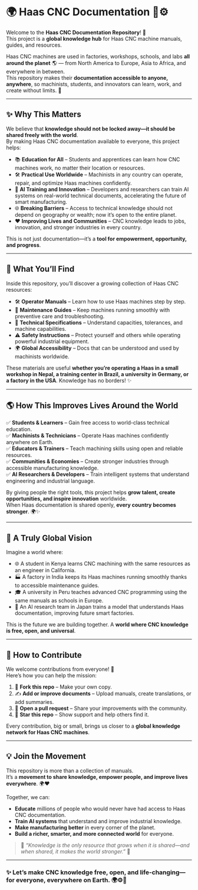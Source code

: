 # 🌍 Haas CNC Documentation 📘⚙️

Welcome to the **Haas CNC Documentation Repository**! 🎉  
This project is a **global knowledge hub** for Haas CNC machine manuals, guides, and resources.

Haas CNC machines are used in factories, workshops, schools, and labs **all around the planet** 🌎 — from North America to Europe, Asia to Africa, and everywhere in between.  
This repository makes their **documentation accessible to anyone, anywhere**, so machinists, students, and innovators can learn, work, and create without limits. 🚀

---

## ✨ Why This Matters

We believe that **knowledge should not be locked away—it should be shared freely with the world**.  
By making Haas CNC documentation available to everyone, this project helps:

- 📚 **Education for All** – Students and apprentices can learn how CNC machines work, no matter their location or resources.
- 🛠 **Practical Use Worldwide** – Machinists in any country can operate, repair, and optimize Haas machines confidently.
- 🤖 **AI Training and Innovation** – Developers and researchers can train AI systems on real-world technical documents, accelerating the future of smart manufacturing.
- 🌐 **Breaking Barriers** – Access to technical knowledge should not depend on geography or wealth; now it’s open to the entire planet.
- ❤️ **Improving Lives and Communities** – CNC knowledge leads to jobs, innovation, and stronger industries in every country.

This is not just documentation—it’s a **tool for empowerment, opportunity, and progress**.

---

## 📂 What You’ll Find

Inside this repository, you’ll discover a growing collection of Haas CNC resources:

- 🛠 **Operator Manuals** – Learn how to use Haas machines step by step.
- 🧰 **Maintenance Guides** – Keep machines running smoothly with preventive care and troubleshooting.
- 📑 **Technical Specifications** – Understand capacities, tolerances, and machine capabilities.
- ⚠️ **Safety Instructions** – Protect yourself and others while operating powerful industrial equipment.
- 🌍 **Global Accessibility** – Docs that can be understood and used by machinists worldwide.

These materials are useful **whether you’re operating a Haas in a small workshop in Nepal, a training center in Brazil, a university in Germany, or a factory in the USA**. Knowledge has no borders! ✨

---

## 🌎 How This Improves Lives Around the World

✅ **Students & Learners** – Gain free access to world-class technical education.  
✅ **Machinists & Technicians** – Operate Haas machines confidently anywhere on Earth.  
✅ **Educators & Trainers** – Teach machining skills using open and reliable resources.  
✅ **Communities & Economies** – Create stronger industries through accessible manufacturing knowledge.  
✅ **AI Researchers & Developers** – Train intelligent systems that understand engineering and industrial language.

By giving people the right tools, this project helps **grow talent, create opportunities, and inspire innovation** worldwide.  
When Haas documentation is shared openly, **every country becomes stronger**. 🌍✨

---

## 🚀 A Truly Global Vision

Imagine a world where:

- 🌐 A student in Kenya learns CNC machining with the same resources as an engineer in California.
- 🏭 A factory in India keeps its Haas machines running smoothly thanks to accessible maintenance guides.
- 🎓 A university in Peru teaches advanced CNC programming using the same manuals as schools in Europe.
- 🤖 An AI research team in Japan trains a model that understands Haas documentation, improving future smart factories.

This is the future we are building together. A **world where CNC knowledge is free, open, and universal**.

---

## 🤝 How to Contribute

We welcome contributions from everyone! 🫶  
Here’s how you can help the mission:

1. 🍴 **Fork this repo** – Make your own copy.
2. ✍️ **Add or improve documents** – Upload manuals, create translations, or add summaries.
3. 🔄 **Open a pull request** – Share your improvements with the community.
4. 🌟 **Star this repo** – Show support and help others find it.

Every contribution, big or small, brings us closer to a **global knowledge network for Haas CNC machines**.

---

## 💡 Join the Movement

This repository is more than a collection of manuals.  
It’s a **movement to share knowledge, empower people, and improve lives everywhere**. 🌍❤️

Together, we can:

- **Educate** millions of people who would never have had access to Haas CNC documentation.
- **Train AI systems** that understand and improve industrial knowledge.
- **Make manufacturing better** in every corner of the planet.
- **Build a richer, smarter, and more connected world** for everyone.

> 🌟 _“Knowledge is the only resource that grows when it is shared—and when shared, it makes the world stronger.”_ 🌟

---

### ✨ Let’s make CNC knowledge free, open, and life-changing—for everyone, everywhere on Earth. 🌍⚙️📘
